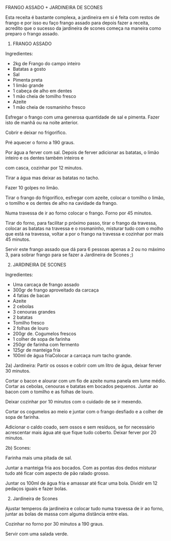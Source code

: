 FRANGO ASSADO + JARDINEIRA DE SCONES

Esta receita é bastante complexa, a jardineira em si é feita com restos de frango e por isso eu faço frango
assado para depois fazer a receita, acredito que o sucesso da jardineira de scones começa na maneira como preparo o frango assado.

1) FRANGO ASSADO

Ingredientes:
- 2kg de Frango do campo inteiro
- Batatas a gosto
- Sal
- Pimenta preta
- 1 limão grande
- 1 cabeça de alho em dentes
- 1 mão cheia de tomilho fresco
- Azeite
- 1 mão cheia de rosmaninho fresco

Esfregar o frango com uma generosa quantidade de sal e pimenta. Fazer isto de manhã ou na noite anterior.

Cobrir e deixar no frigorifico.

Pré aquecer o forno a 190 graus.

Por água a ferver com sal. Depois de ferver adicionar as batatas, o limão inteiro e os dentes também inteiros e

com casca, cozinhar por 12 minutos.

Tirar a água mas deixar as batatas no tacho.

Fazer 10 golpes no limão.

Tirar o frango do frigorifico, esfregar com azeite, colocar o tomilho o limão, o tomilho e os dentes de alho na
cavidade da frango.

Numa travessa de ir ao forno colocar o frango. Forno por 45 minutos.

Tirar do forno, para facilitar p próximo passo, tirar o frango da travessa, colocar as batatas na travessa e o
rosmaninho, misturar tudo com o molho que está na travessa, voltar a por o frango na travessa e cozinhar por
mais 45 minutos.

Servir este frango assado que dá para 6 pessoas apenas a 2 ou no máximo 3, para sobrar frango para se
fazer a Jardineira de Scones ;)

2) JARDINEIRA DE SCONES

Ingredientes:
- Uma carcaça de frango assado
- 300gr de frango aproveitado da carcaça
- 4 fatias de bacan
- Azeite
- 2 cebolas
- 3 cenouras grandes
- 2 batatas
- Tomilho fresco
- 2 folhas de louro
- 200gr de. Cogumelos frescos
- 1 colher de sopa de farinha
- 250gr de farinha com fermento
- 125gr de manteiga fria
- 100ml de água friaColocar a carcaça num tacho grande.

2a) Jardineira: 
Partir os ossos e cobrir com um litro de água, deixar ferver 30 minutos.

Cortar o bacon e alourar com um fio de azeite numa panela em lume médio. Cortar as cebolas, cenouras e
batatas em bocados pequenos. Juntar ao bacon com o tomilho e as folhas de louro.

Deixar cozinhar por 10 minutos com o cuidado de se ir mexendo.

Cortar os cogumelos ao meio e juntar com o frango desfiado e a colher de sopa de farinha.

Adicionar o caldo coado, sem ossos e sem resíduos, se for necessário acrescentar mais água até que fique
tudo coberto. Deixar ferver por 20 minutos.

2b) Scones:

Farinha mais uma pitada de sal.

Juntar a manteiga fria aos bocados. Com as pontas dos dedos misturar tudo até ficar com aspecto de pão
ralado grosso.

Juntar os 100ml de água fria e amassar até ficar uma bola. Dividir em 12 pedaços iguais e fazer bolas.

2) Jardineira de Scones

Ajustar temperos da jardineira e colocar tudo numa travessa de ir ao forno, juntar as bolas de massa com
alguma distância entre elas.

Cozinhar no forno por 30 minutos a 190 graus.

Servir com uma salada verde.
